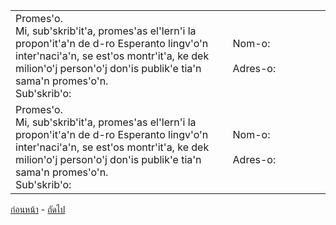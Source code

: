<link href="markdown.css" rel="stylesheet">

||   |
|---|---|
|  Promes'o.<br> Mi, sub'skrib'it'a, promes'as el'lern'i la propon'it'a'n de d-ro Esperanto lingv'o'n inter'naci'a'n, se est'os montr'it'a, ke dek milion'o'j person'o'j don'is publik'e tia'n sama'n promes'o'n. <br>    Sub'skrib'o:  |  Nom-o:<br>        Adres-o:|
|  Promes'o.<br> Mi, sub'skrib'it'a, promes'as el'lern'i la propon'it'a'n de d-ro Esperanto lingv'o'n inter'naci'a'n, se est'os montr'it'a, ke dek milion'o'j person'o'j don'is publik'e tia'n sama'n promes'o'n. <br>    Sub'skrib'o:  | Nom-o:<br>        Adres-o:|

[ก่อนหน้า](./7.md) - [ถัดไป](./9.md)